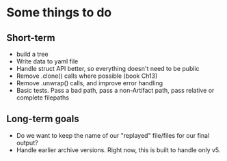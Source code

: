 # Some things to do

## Short-term

- build a tree
- Write data to yaml file
- Handle struct API better, so everything doesn't need to be public
- Remove .clone() calls where possible (book Ch13)
- Remove .unwrap() calls, and improve error handling
- Basic tests. Pass a bad path, pass a non-Artifact path, pass relative or
complete filepaths

## Long-term goals

- Do we want to keep the name of our "replayed" file/files for our final output?
- Handle earlier archive versions. Right now, this is built to handle only v5.
